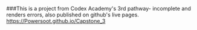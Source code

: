###This is a project from Codex Academy's 3rd pathway- incomplete and renders errors, also published on github's live pages. https://Powersoot.github.io/Capstone_3
